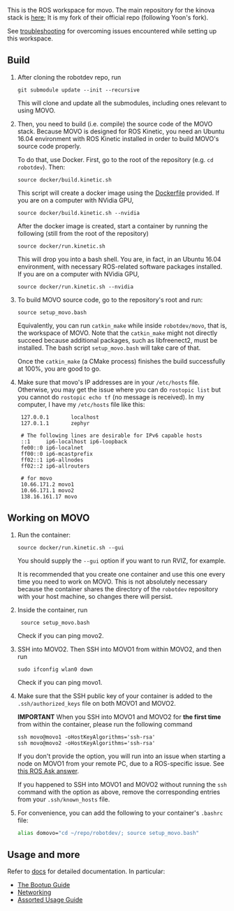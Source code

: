 This is the ROS workspace for movo.
The main repository for the kinova stack is [here](https://github.com/zkytony/kinova-movo);
It is my fork of their official repo (following Yoon's fork).

See [troubleshooting](troubleshooting.md) for overcoming
issues encountered while setting up this workspace.

## Build

1. After cloning the robotdev repo, run
    ```
    git submodule update --init --recursive
    ```
    This will clone and update all the submodules,
    including ones relevant to using MOVO.

2. Then, you need to build (i.e. compile) the source code of
   the MOVO stack. Because MOVO is designed for ROS Kinetic, you need an Ubuntu 16.04 environment with ROS Kinetic installed in order to build MOVO's source code properly.

   To do that, use Docker. First, go to the root of the repository (e.g. `cd robotdev`). Then:
   ```
   source docker/build.kinetic.sh
   ```
   This script will create a docker image using the [Dockerfile](../Dockerfile.kinetic) provided. If you are on a computer with NVidia GPU,
   ```
   source docker/build.kinetic.sh --nvidia
   ```

   After the docker image is created, start a container by running the following (still from the root of the repository)
   ```
   source docker/run.kinetic.sh
   ```
   This will drop you into a bash shell. You are, in fact, in an Ubuntu 16.04 environment, with necessary ROS-related software packages installed. If you are on a computer with NVidia GPU,
   ```
   source docker/run.kinetic.sh --nvidia
   ```

3. To build MOVO source code, go to the repository's root and run:
   ```
   source setup_movo.bash
   ```
   Equivalently, you can run `catkin_make` while inside `robotdev/movo`, that is, the workspace of MOVO. Note that the `catkin_make` might not directly succeed because additional packages, such as libfreenect2, must be installed. The bash script `setup_movo.bash` will take care of that.

   Once the `catkin_make` (a CMake process) finishes the build successfully at 100%, you are good to go.


4. Make sure that movo's IP addresses are in your `/etc/hosts` file. Otherwise, you may get the issue where you can do `rostopic list` but you cannot do `rostopic echo tf` (no message is received). In my computer, I have my `/etc/hosts` file like this:
   ```
    127.0.0.1       localhost
    127.0.1.1       zephyr

    # The following lines are desirable for IPv6 capable hosts
    ::1     ip6-localhost ip6-loopback
    fe00::0 ip6-localnet
    ff00::0 ip6-mcastprefix
    ff02::1 ip6-allnodes
    ff02::2 ip6-allrouters

    # for movo
    10.66.171.2 movo1
    10.66.171.1 movo2
    138.16.161.17 movo
   ```


## Working on MOVO

1. Run the container:
   ```
   source docker/run.kinetic.sh --gui
   ```
   You should supply the `--gui` option if you want to run RVIZ, for example.

   It is recommended that you create one container and use this one every time you need to work on MOVO. This is not absolutely necessary because the container shares the directory of the `robotdev` repository with your host machine, so changes there will persist.

2. Inside the container, run
   ```
    source setup_movo.bash
   ```

   Check if you can ping movo2.

3. SSH into MOVO2. Then SSH into MOVO1 from within MOVO2, and then run
   ```
   sudo ifconfig wlan0 down
   ```
   Check if you can ping movo1.

4. Make sure that the SSH public key of your container is added
   to the `.ssh/authorized_keys` file on both MOVO1 and MOVO2.

    **IMPORTANT** When you SSH into MOVO1 and MOVO2 for **the first time**
    from within the container, please run the following command
    ```
    ssh movo@movo1 -oHostKeyAlgorithms='ssh-rsa'
    ssh movo@movo2 -oHostKeyAlgorithms='ssh-rsa'
    ```
    If you don't provide the option, you will run into an issue when starting a node on MOVO1 from your remote PC, due to a ROS-specific issue. See [this ROS Ask answer](https://answers.ros.org/question/244060/roslaunch-ssh-known_host-errors-cannot-launch-remote-nodes/?answer=244064#post-id-244064).

    If you happened to SSH into MOVO1 and MOVO2 without running the `ssh` command with the option as above, remove the corresponding entries from your `.ssh/known_hosts` file.

5. For convenience, you can add the following to your container's `.bashrc` file:
    ```bash
    alias domovo="cd ~/repo/robotdev/; source setup_movo.bash"
    ```

## Usage and more

Refer to [docs](./docs) for detailed documentation. In particular:

 * [The Bootup Guide](./docs/Bootup.md)
 * [Networking](./docs/Networking.md)
 * [Assorted Usage Guide](./docs/MiscUsage.md)
